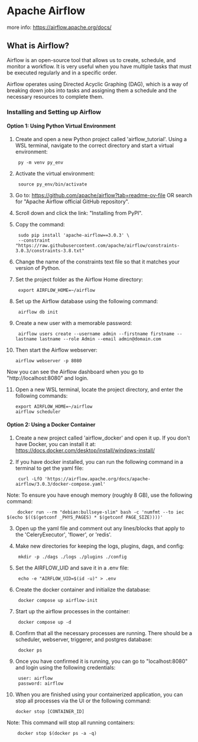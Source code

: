 # Apache Airflow
more info: https://airflow.apache.org/docs/

## What is Airflow?

Airflow is an open-source tool that allows us to create, schedule, and monitor a workflow. It is very useful when you have multiple tasks that must be executed regularly and in a specific order.

Airflow operates using Directed Acyclic Graphing (DAG), which is a way of breaking down jobs into tasks and assigning them a schedule and the necessary resources to complete them.

### Installing and Setting up Airflow

#### Option 1: Using Python Virtual Environment

1. Create and open a new Python project called 'airflow_tutorial'. Using a WSL terminal, navigate to the correct directory and start a virtual environment:

        py -m venv py_env

2. Activate the virtual environment:

        source py_env/bin/activate

3. Go to: https://github.com/apache/airflow?tab=readme-ov-file OR search for "Apache Airflow official GitHub repository".

4. Scroll down and click the link: "Installing from PyPI".

5. Copy the command:

        sudo pip install 'apache-airflow==3.0.3' \
        --constraint "https://raw.githubusercontent.com/apache/airflow/constraints-3.0.3/constraints-3.8.txt"

6. Change the name of the constraints text file so that it matches your version of Python.

7. Set the project folder as the Airflow Home directory:

        export AIRFLOW_HOME=~/airflow

8. Set up the Airflow database using the following command:

        airflow db init

9. Create a new user with a memorable password:

        airflow users create --username admin --firstname firstname --lastname lastname --role Admin --email admin@domain.com

10. Then start the Airflow webserver:

        airflow webserver -p 8080

Now you can see the Airflow dashboard when you go to "http://localhost:8080" and login.

11. Open a new WSL terminal, locate the project directory, and enter the following commands:

        export AIRFLOW_HOME=~/airflow
        airflow scheduler

#### Option 2: Using a Docker Container

1. Create a new project called 'airflow_docker' and open it up. If you don't have Docker, you can install it at: 
https://docs.docker.com/desktop/install/windows-install/

2. If you have docker installed, you can run the following command in a terminal to get the yaml file:

        curl -LfO 'https://airflow.apache.org/docs/apache-airflow/3.0.3/docker-compose.yaml'

Note: To ensure you have enough memory (roughly 8 GB), use the following command:

        docker run --rm "debian:bullseye-slim" bash -c 'numfmt --to iec $(echo $(($(getconf _PHYS_PAGES) * $(getconf PAGE_SIZE))))'
    
3. Open up the yaml file and comment out any lines/blocks that apply to the 'CeleryExecutor', 'flower', or 'redis'.

4. Make new directories for keeping the logs, plugins, dags, and config:

        mkdir -p ./dags ./logs ./plugins ./config

5. Set the AIRFLOW_UID and save it in a .env file:

        echo -e "AIRFLOW_UID=$(id -u)" > .env

6. Create the docker container and initialize the database:

        docker compose up airflow-init

7. Start up the airflow processes in the container:

        docker compose up -d

8. Confirm that all the necessary processes are running. There should be a scheduler, webserver, triggerer, and postgres database:

        docker ps

9. Once you have confirmed it is running, you can go to "localhost:8080" and login using the following credentials:

        user: airflow
        password: airflow

10. When you are finished using your containerized application, you can stop all processes via the UI or the following command:

        docker stop [CONTAINER_ID]

Note: This command will stop all running containers:

        docker stop $(docker ps -a -q)